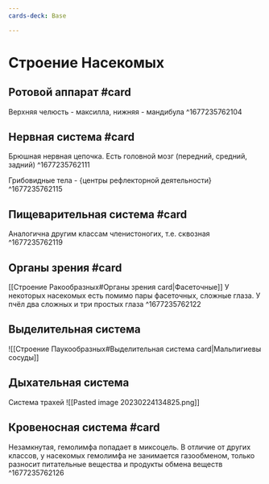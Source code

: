 ```yaml
---
cards-deck: Base

---
```


# Строение Насекомых

## Ротовой аппарат #card 
Верхняя челюсть - максилла, нижняя - мандибула
^1677235762104

## Нервная система #card 
Брюшная нервная цепочка.
Есть головной мозг (передний, средний, задний)
^1677235762111

Грибовидные тела - {центры рефлекторной деятельности}
^1677235762115

## Пищеварительная система #card 
Аналогична другим классам членистоногих, т.е. сквозная
^1677235762119

## Органы зрения #card 
[[Строение Ракообразных#Органы зрения card|Фасеточные]]
У некоторых насекомых есть помимо пары фасеточных, сложные глаза. У пчёл два сложных и три простых глаза
^1677235762122

## Выделительная система 
![[Строение Паукообразных#Выделительная система card|Мальпигиевы сосуды]] 

## Дыхательная система
Система трахей
![[Pasted image 20230224134825.png]]

## Кровеносная система #card 
Незамкнутая, гемолимфа попадает в миксоцель. В отличие от других классов, у насекомых гемолимфа не занимается газообменом, только разносит питательные вещества и продукты обмена веществ
^1677235762126
